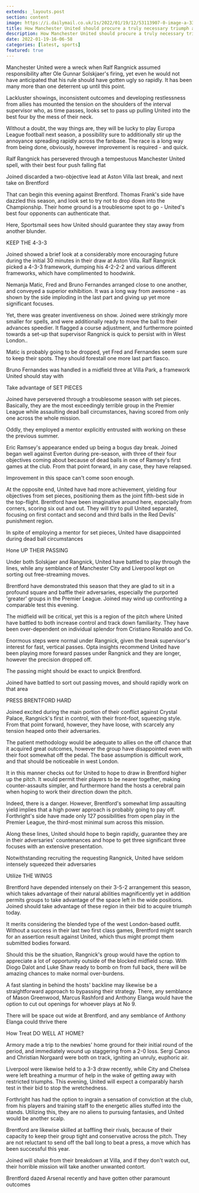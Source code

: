 ```yaml
---
extends: _layouts.post
section: content
image: https://i.dailymail.co.uk/1s/2022/01/19/12/53113907-0-image-a-33_1642595647969.jpg 
title: How Manchester United should procure a truly necessary triumph against Brentford 
description: How Manchester United should procure a truly necessary triumph against Brentford 
date: 2022-01-19-16-06-58 
categories: [latest, sports] 
featured: true 
--- 
```

Manchester United were a wreck when Ralf Rangnick assumed responsibility after Ole Gunnar Solskjaer's firing, yet even he would not have anticipated that his rule should have gotten ugly so rapidly. It has been many more than one deterrent up until this point.

Lackluster showings, inconsistent outcomes and developing restlessness from allies has mounted the tension on the shoulders of the interval supervisor who, as time passes, looks set to pass up pulling United into the best four by the mess of their neck.

Without a doubt, the way things are, they will be lucky to play Europa League football next season, a possibility sure to additionally stir up the annoyance spreading rapidly across the fanbase. The race is a long way from being done, obviously, however improvement is required - and quick.

Ralf Rangnick has persevered through a tempestuous Manchester United spell, with their best four push falling flat

Joined discarded a two-objective lead at Aston Villa last break, and next take on Brentford

That can begin this evening against Brentford. Thomas Frank's side have dazzled this season, and look set to try not to drop down into the Championship. Their home ground is a troublesome spot to go - United's best four opponents can authenticate that.

Here, Sportsmail sees how United should guarantee they stay away from another blunder.

KEEP THE 4-3-3

Joined showed a brief look at a considerably more encouraging future during the initial 30 minutes in their draw at Aston Villa. Ralf Rangnick picked a 4-3-3 framework, dumping his 4-2-2-2 and various different frameworks, which have complimented to hoodwink.

Nemanja Matic, Fred and Bruno Fernandes arranged close to one another, and conveyed a superior exhibition. It was a long way from awesome - as shown by the side imploding in the last part and giving up yet more significant focuses.

Yet, there was greater inventiveness on show. Joined were strikingly more smaller for spells, and were additionally ready to move the ball to their advances speedier. It flagged a course adjustment, and furthermore pointed towards a set-up that supervisor Rangnick is quick to persist with in West London..

Matic is probably going to be dropped, yet Fred and Fernandes seem sure to keep their spots. They should forestall one more last part fiasco.

Bruno Fernandes was handled in a midfield three at Villa Park, a framework United should stay with

Take advantage of SET PIECES

 Joined have persevered through a troublesome season with set pieces. Basically, they are the most exceedingly terrible group in the Premier League while assaulting dead ball circumstances, having scored from only one across the whole mission.

Oddly, they employed a mentor explicitly entrusted with working on these the previous summer.

Eric Ramsey's appearance ended up being a bogus day break. Joined began well against Everton during pre-season, with three of their four objectives coming about because of dead balls in one of Ramsey's first games at the club. From that point forward, in any case, they have relapsed.

Improvement in this space can't come soon enough.

At the opposite end, United have had more achievement, yielding four objectives from set pieces, positioning them as the joint fifth-best side in the top-flight. Brentford have been imaginative around here, especially from corners, scoring six out and out. They will try to pull United separated, focusing on first contact and second and third balls in the Red Devils' punishment region.

In spite of employing a mentor for set pieces, United have disappointed during dead ball circumstances

Hone UP THEIR PASSING

 Under both Solskjaer and Rangnick, United have battled to play through the lines, while any semblance of Manchester City and Liverpool kept on sorting out free-streaming moves.

Brentford have demonstrated this season that they are glad to sit in a profound square and baffle their adversaries, especially the purported 'greater' groups in the Premier League. Joined may wind up confronting a comparable test this evening.

The midfield will be critical, yet this is a region of the pitch where United have battled to both increase control and track down familiarity. They have been over-dependent on individual splendor from Cristiano Ronaldo and Co.

Enormous steps were normal under Rangnick, given the break supervisor's interest for fast, vertical passes. Opta insights recommend United have been playing more forward passes under Rangnick and they are longer, however the precision dropped off.

The passing might should be exact to unpick Brentford.

Joined have battled to sort out passing moves, and should rapidly work on that area

PRESS BRENTFORD HARD

Joined excited during the main portion of their conflict against Crystal Palace, Rangnick's first in control, with their front-foot, squeezing style. From that point forward, however, they have loose, with scarcely any tension heaped onto their adversaries.

The patient methodology would be adequate to allies on the off chance that it acquired great outcomes, however the group have disappointed even with their foot somewhat off the pedal. The base assumption is difficult work, and that should be noticeable in west London.

It in this manner checks out for United to hope to draw in Brentford higher up the pitch. It would permit their players to be nearer together, making counter-assaults simpler, and furthermore hand the hosts a cerebral pain when hoping to work their direction down the pitch.

Indeed, there is a danger. However, Brentford's somewhat limp assaulting yield implies that a high power approach is probably going to pay off. Forthright's side have made only 127 possibilities from open play in the Premier League, the third-most minimal sum across this mission.

Along these lines, United should hope to begin rapidly, guarantee they are in their adversaries' countenances and hope to get three significant three focuses with an extensive presentation.

Notwithstanding recruiting the requesting Rangnick, United have seldom intensely squeezed their adversaries

Utilize THE WINGS

Brentford have depended intensely on their 3-5-2 arrangement this season, which takes advantage of their natural abilities magnificently yet in addition permits groups to take advantage of the space left in the wide positions. Joined should take advantage of these region in their bid to acquire triumph today.

It merits considering the blended type of the west London-based outfit. Without a success in their last two first class games, Brentford might search for an assertion result against United, which thus might prompt them submitted bodies forward.

Should this be the situation, Rangnick's group would have the option to appreciate a lot of opportunity outside of the blocked midfield scrap. With Diogo Dalot and Luke Shaw ready to bomb on from full back, there will be amazing chances to make normal over-burdens.

A fast slanting in behind the hosts' backline may likewise be a straightforward approach to bypassing their strategy. There, any semblance of Mason Greenwood, Marcus Rashford and Anthony Elanga would have the option to cut out openings for whoever plays at No 9.

There will be space out wide at Brentford, and any semblance of Anthony Elanga could thrive there

How Treat DO WELL AT HOME?

Armory made a trip to the newbies' home ground for their initial round of the period, and immediately wound up staggering from a 2-0 loss. Sergi Canos and Christian Norgaard were both on track, igniting an unruly, euphoric air.

Liverpool were likewise held to a 3-3 draw recently, while City and Chelsea were left breathing a murmur of help in the wake of getting away with restricted triumphs. This evening, United will expect a comparably harsh test in their bid to stop the wretchedness.

Forthright has had the option to ingrain a sensation of conviction at the club, from his players and training staff to the energetic allies stuffed into the stands. Utilizing this, they are no aliens to pursuing fantasies, and United would be another scalp.

Brentford are likewise skilled at baffling their rivals, because of their capacity to keep their group tight and conservative across the pitch. They are not reluctant to send off the ball long to beat a press, a move which has been successful this year.

Joined will shake from their breakdown at Villa, and if they don't watch out, their horrible mission will take another unwanted contort.

Brentford dazed Arsenal recently and have gotten other paramount outcomes